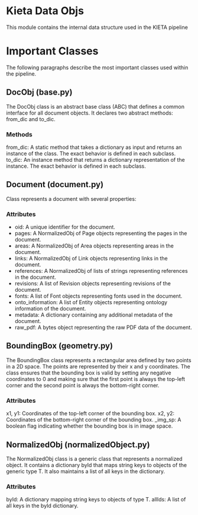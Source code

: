 # Kieta Data Objs
This module contains the internal data structure used in the KIETA pipeline

# Important Classes
The following paragraphs describe the most important classes used within the pipeline.

## DocObj (base.py)
The DocObj class is an abstract base class (ABC) that defines a common interface for all document objects. It declares two abstract methods: from_dic and to_dic.

### Methods
from_dic: A static method that takes a dictionary as input and returns an instance of the class. The exact behavior is defined in each subclass.
to_dic: An instance method that returns a dictionary representation of the instance. The exact behavior is defined in each subclass.

## Document (document.py)
Class represents a document with several properties:

### Attributes
- oid: A unique identifier for the document.
- pages: A NormalizedObj of Page objects representing the pages in the document.
- areas: A NormalizedObj of Area objects representing areas in the document.
- links: A NormalizedObj of Link objects representing links in the document.
- references: A NormalizedObj of lists of strings representing references in the document.
- revisions: A list of Revision objects representing revisions of the document.
- fonts: A list of Font objects representing fonts used in the document.
- onto_information: A list of Entity objects representing ontology information of the document.
- metadata: A dictionary containing any additional metadata of the document.
- raw_pdf: A bytes object representing the raw PDF data of the document.

## BoundingBox (geometry.py)
The BoundingBox class represents a rectangular area defined by two points in a 2D space. The points are represented by their x and y coordinates. The class ensures that the bounding box is valid by setting any negative coordinates to 0 and making sure that the first point is always the top-left corner and the second point is always the bottom-right corner.

### Attributes
x1, y1: Coordinates of the top-left corner of the bounding box.
x2, y2: Coordinates of the bottom-right corner of the bounding box.
_img_sp: A boolean flag indicating whether the bounding box is in image space.


## NormalizedObj (normalizedObject.py)
The NormalizedObj class is a generic class that represents a normalized object. It contains a dictionary byId that maps string keys to objects of the generic type T. It also maintains a list of all keys in the dictionary.

### Attributes
byId: A dictionary mapping string keys to objects of type T.
allIds: A list of all keys in the byId dictionary.
